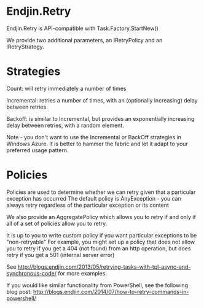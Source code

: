 Endjin.Retry
============

Endjin.Retry is API-compatible with Task<T>.Factory.StartNew()

We provide two additional parameters, an IRetryPolicy and an IRetryStrategy.

Strategies
==========

Count: will retry immediately a number of times

Incremental: retries a number of times, with an (optionally increasing) delay between
retries.

Backoff: is similar to Incremental, but provides an exponentially increasing  delay between retries, with a random element.

Note - you don't want to use the Incremental or BackOff strategies in Windows Azure. It is better to hammer the fabric and let it adapt to your preferred usage pattern.

Policies
========

Policies are used to determine whether we can retry given that a particular exception has occurred
The default policy is AnyException - you can always retry regardless of the particular exception or its content

We also provide an AggregatePolicy which allows you to retry if and only if all of a set of policies allow you to retry. 

It is up to you to write custom policy if you want particular exceptions to be "non-retryable" For example, you might set up a policy that does not allow you to retry if you get a 404 (not found) from an http operation, but does retry if you get a 501 (internal server error)

See http://blogs.endjin.com/2013/05/retrying-tasks-with-tpl-async-and-synchronous-code/ for more examples.

If you would like similar functionality from PowerShell, see the following blog post: http://blogs.endjin.com/2014/07/how-to-retry-commands-in-powershell/
